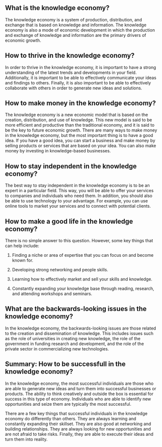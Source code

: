 ## What is the knowledge economy?


The knowledge economy is a system of production, distribution, and exchange that is based on knowledge and information. The knowledge economy is also a mode of economic development in which the production and exchange of knowledge and information are the primary drivers of economic growth.

## How to thrive in the knowledge economy?


In order to thrive in the knowledge economy, it is important to have a strong understanding of the latest trends and developments in your field. Additionally, it is important to be able to effectively communicate your ideas and findings to others. Finally, it is also important to be able to effectively collaborate with others in order to generate new ideas and solutions.

## How to make money in the knowledge economy?


The knowledge economy is a new economic model that is based on the creation, distribution, and use of knowledge. This new model is said to be more efficient and productive than the traditional economy, and it is said to be the key to future economic growth. There are many ways to make money in the knowledge economy, but the most important thing is to have a good idea. If you have a good idea, you can start a business and make money by selling products or services that are based on your idea. You can also make money by investing in knowledge-based businesses.

## How to stay independent in the knowledge economy?


The best way to stay independent in the knowledge economy is to be an expert in a particular field. This way, you will be able to offer your services to companies and individuals who need them. In addition, you should also be able to use technology to your advantage. For example, you can use online tools to market your services and to connect with potential clients.

## How to make a good life in the knowledge economy?


There is no simple answer to this question. However, some key things that can help include:

1. Finding a niche or area of expertise that you can focus on and become known for.

2. Developing strong networking and people skills.

3. Learning how to effectively market and sell your skills and knowledge.

4. Constantly expanding your knowledge base through reading, research, and attending workshops and seminars.

## What are the backwards-looking issues in the knowledge economy?


In the knowledge economy, the backwards-looking issues are those related to the creation and dissemination of knowledge. This includes issues such as the role of universities in creating new knowledge, the role of the government in funding research and development, and the role of the private sector in commercializing new technologies.

## Summary: How to be successfull in the knowledge economy?


In the knowledge economy, the most successful individuals are those who are able to generate new ideas and turn them into successful businesses or products. The ability to think creatively and outside the box is essential for success in this type of economy. Individuals who are able to identify new opportunities and seize them are typically the most successful.

There are a few key things that successful individuals in the knowledge economy do differently than others. They are always learning and constantly expanding their skillset. They are also good at networking and building relationships. They are always looking for new opportunities and are not afraid to take risks. Finally, they are able to execute their ideas and turn them into reality.

